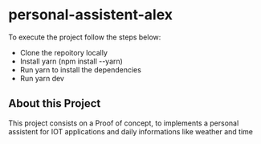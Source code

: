 # personal-assistent-alex

To execute the project follow the steps below:

- Clone the repoitory locally
- Install yarn (npm install --yarn)
- Run yarn to install the dependencies
- Run yarn dev

## About this Project 
This project consists on a Proof of concept, to implements a personal assistent for IOT applications and
daily informations like weather and time
